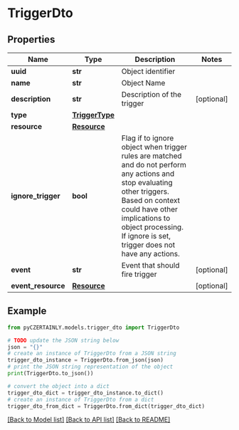 # TriggerDto


## Properties

Name | Type | Description | Notes
------------ | ------------- | ------------- | -------------
**uuid** | **str** | Object identifier | 
**name** | **str** | Object Name | 
**description** | **str** | Description of the trigger | [optional] 
**type** | [**TriggerType**](TriggerType.md) |  | 
**resource** | [**Resource**](Resource.md) |  | 
**ignore_trigger** | **bool** | Flag if to ignore object when trigger rules are matched and do not perform any actions and stop evaluating other triggers. Based on context could have other implications to object processing. If ignore is set, trigger does not have any actions. | 
**event** | **str** | Event that should fire trigger | [optional] 
**event_resource** | [**Resource**](Resource.md) |  | [optional] 

## Example

```python
from pyCZERTAINLY.models.trigger_dto import TriggerDto

# TODO update the JSON string below
json = "{}"
# create an instance of TriggerDto from a JSON string
trigger_dto_instance = TriggerDto.from_json(json)
# print the JSON string representation of the object
print(TriggerDto.to_json())

# convert the object into a dict
trigger_dto_dict = trigger_dto_instance.to_dict()
# create an instance of TriggerDto from a dict
trigger_dto_from_dict = TriggerDto.from_dict(trigger_dto_dict)
```
[[Back to Model list]](../README.md#documentation-for-models) [[Back to API list]](../README.md#documentation-for-api-endpoints) [[Back to README]](../README.md)


